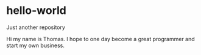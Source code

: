 # hello-world

Just another repository

Hi my name is Thomas. I hope to one day become a great programmer and start my own business.
